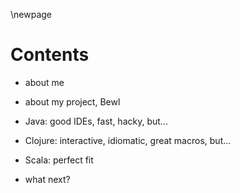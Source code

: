 \newpage

# Contents

- about me

- about my project, Bewl

- Java: good IDEs, fast, hacky, but...

- Clojure: interactive, idiomatic, great macros, but...

- Scala: perfect fit

- what next?
